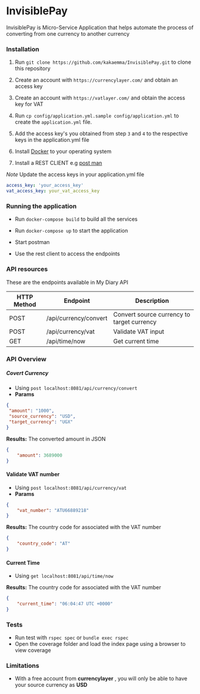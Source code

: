 # InvisiblePay
InvisiblePay is Micro-Service Application that helps automate the process of converting from one currency to another currency

### Installation

1. Run `git clone https://github.com/kakaemma/InvisiblePay.git` to clone this repository

3. Create an account with `https://currencylayer.com/` and obtain an access key

4. Create an account with `https://vatlayer.com/` and obtain the access key for VAT

5. Run `cp config/application.yml.sample config/application.yml` to create the `application.yml` file.

6. Add the access key's you obtained from step `3` and `4` to the respective keys in the application.yml file

7. Install [Docker](https://docs.docker.com/v17.09/engine/installation/) to your operating system

5. Install a REST CLIENT e.g [post man](https://www.getpostman.com/downloads/) 



*Note* Update the access keys in your application.yml file

```yml
access_key: 'your_access_key'
vat_access_key: your_vat_access_key
```

### Running the application
* Run `docker-compose build` to build all the services

* Run `docker-compose up` to start the application

* Start postman 

* Use the rest client to access the endpoints

### API resources

These are the endpoints available in My Diary API

HTTP Method | Endpoint | Description| 
------------ | ------------- | ------------- 
POST| /api/currency/convert |Convert source currency to target currency
POST| /api/currency/vat |Validate VAT input
GET| /api/time/now |Get current time

### API Overview
##### Covert Currency
*   Using `post localhost:8081/api/currency/convert`
*   **Params**
   ```json
   {
   	"amount": "1000",
   	"source_currency": "USD",
   	"target_currency": "UGX"
   }
   
   ```
   **Results:**  The converted amount in JSON
   ```json
   {
       "amount": 3689000
   }
   ```
#### Validate VAT number
*   Using `post localhost:8081/api/currency/vat`
* **Params**
```json
{
	"vat_number": "ATU66889218"
}

```
**Results:**  The country code for associated with the VAT number
```json
{
	"country_code": "AT"
}
```   
#### Current Time
*   Using `get localhost:8081/api/time/now`

**Results:**  The country code for associated with the VAT number
```json
{
    "current_time": "06:04:47 UTC +0000"
}
```  


### Tests

* Run test with `rspec spec` or `bundle exec rspec`
* Open the coverage folder and load the index page using a browser to view coverage

### Limitations

* With a free account from **currencylayer** , you will only be able to have your source currency as **USD**

